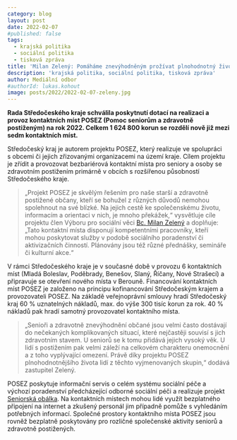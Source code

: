 ```yaml
---
category: blog
layout: post
date: 2022-02-07
#published: false
tags: 
  - krajská politika
  - sociální politika
  - tisková zpráva
title: 'Milan Zelený: Pomáháme znevýhodněným prožívat plnohodnotný život!'
description: 'krajská politika, sociální politika, tisková zpráva'
author: Mediální odbor
#authorId: lukas.kohout
image: posts/2022/2022-02-07-zeleny.jpg
---
```


**Rada Středočeského kraje schválila poskytnutí dotací na realizaci a provoz kontaktních míst POSEZ (Pomoc seniorům a zdravotně postiženým) na rok 2022. Celkem 1 624 800 korun se rozdělí nově již mezi sedm kontaktních míst.**

Středočeský kraj je autorem projektu POSEZ, který realizuje ve spolupráci s obcemi či jejich zřizovanými organizacemi na území kraje. Cílem projektu je zřídit a provozovat bezbariérová kontaktní místa pro seniory a osoby se zdravotním postižením primárně v obcích s rozšířenou působností Středočeského kraje. 

> „Projekt POSEZ je skvělým řešením pro naše starší a zdravotně postižené občany, kteří se bohužel z různých důvodů nemohou spolehnout na své blízké. Na jejich cestě ke společenskému životu, informacím a orientaci v nich, je mnoho překážek,“ vysvětluje cíle projektu člen Výboru pro sociální věci [Bc. Milan Zelený](https://stredocesky.pirati.cz/lide/milan-zeleny/) a doplňuje: „Tato kontaktní místa disponují kompetentními pracovníky, kteří mohou poskytovat služby v podobě sociálního poradenství či aktivizačních činností. Plánovány jsou též různé přednášky, semináře či kulturní akce.“

V rámci Středočeského kraje je v současné době v provozu 6 kontaktních míst (Mladá Boleslav, Poděbrady, Benešov, Slaný, Říčany, Nové Strašecí) a připravuje se otevření nového místa v Berouně. Financování kontaktních míst POSEZ je založeno na principu kofinancování Středočeským krajem a provozovateli POSEZ. Na základě veřejnoprávní smlouvy hradí Středočeský kraj 60 % uznatelných nákladů, max. do výše 300 tisíc korun za rok. 40 % nákladů pak hradí samotný provozovatel kontaktního místa. 

> „Senioři a zdravotně znevýhodnění občané jsou velmi často dostávají do nečekaných komplikovaných situací, které nejčastěji souvisí s jich zdravotním stavem. U seniorů se k tomu přidává jejich vysoký věk. U lidí s postižením pak velmi záleží na celkovém charakteru onemocnění a z toho vyplývající omezení. Právě díky projektu POSEZ plnohodnotnějšího života lidí z těchto vyjmenovaných skupin,“ dodává zastupitel Zelený.

POSEZ poskytuje informační servis o celém systému sociální péče a výchozí poradenství předcházející odborné sociální péči a realizuje projekt [Seniorská obálka](https://www.kr-stredocesky.cz/web/socialni-oblast/seniorska-obalka). Na kontaktních místech mohou lidé využít bezplatného připojení na internet a zkušený personál jim případně pomůže s vyhledáním potřebných informací. Společné prostory kontaktního místa POSEZ jsou rovněž bezplatně poskytovány pro rozličné společenské aktivity seniorů a zdravotně postižených.
